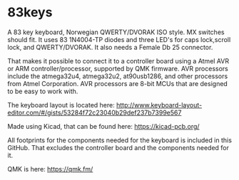# 83keys
A 83 key keyboard, Norwegian QWERTY/DVORAK ISO style.
MX switches should fit.
It uses 83 1N4004-TP diodes and three LED's for caps lock,scroll lock, and QWERTY/DVORAK.
It also needs a Female Db 25 connector.


That makes it possible to connect it to a controller board using a Atmel AVR or ARM controller/processor, supported by QMK firmware.
AVR processors include the atmega32u4, atmega32u2, at90usb1286, and other processors from Atmel Corporation. 
AVR processors are 8-bit MCUs that are designed to be easy to work with. 

The keyboard layout is located here:
http://www.keyboard-layout-editor.com/#/gists/53284f72c23040b29def237b7399e567

Made using Kicad, that can be found here:
https://kicad-pcb.org/

All footprints for the components needed for the keyboard is included in this GitHub.
That excludes the controller board and the components needed for it.

QMK is here:
https://qmk.fm/
